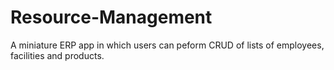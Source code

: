 # Resource-Management
A miniature ERP app in which users can peform CRUD of lists of employees, facilities and products.
